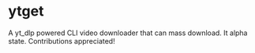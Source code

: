 # ytget
A yt_dlp powered CLI video downloader that can mass download. It alpha state. Contributions appreciated!

